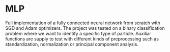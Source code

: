 
# MLP

Full implementation of a fully connected neural network from scratch with SGD and Adam optimizers. The project was tested on a binary classification problem where we want to identify a specific type of particle. Auxiliar functions are supply to test with different kinds of preprocessing such as standardization, normalization or principal component analysis.  
